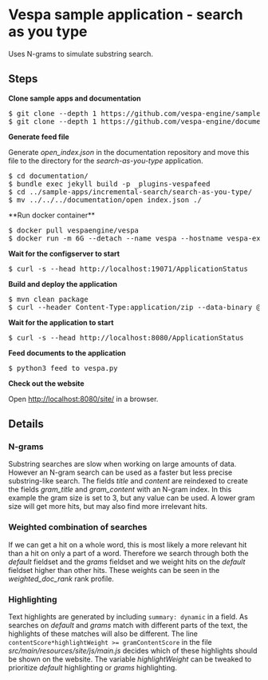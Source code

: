 <!-- Copyright Verizon Media. Licensed under the terms of the Apache 2.0 license. See LICENSE in the project root. -->

# Vespa sample application - search as you type

Uses N-grams to simulate substring search.


## Steps

**Clone sample apps and documentation**

<pre data-test="exec">
$ git clone --depth 1 https://github.com/vespa-engine/sample-apps.git
$ git clone --depth 1 https://github.com/vespa-engine/documentation.git
</pre>


**Generate feed file**

Generate _open\_index.json_ in the documentation repository and move this file to the directory for the _search-as-you-type_ application.
<pre data-test="exec">
$ cd documentation/
$ bundle exec jekyll build -p _plugins-vespafeed
$ cd ../sample-apps/incremental-search/search-as-you-type/
$ mv ../../../documentation/open_index.json ./
</pre vim_syntax_error="_">

**Run docker container**

<pre data-test="exec">
$ docker pull vespaengine/vespa
$ docker run -m 6G --detach --name vespa --hostname vespa-example --publish 8080:8080 --publish 19071:19071 vespaengine/vespa
</pre>


**Wait for the configserver to start**

<pre data-test="exec">
$ curl -s --head http://localhost:19071/ApplicationStatus
</pre>


**Build and deploy the application**

<pre data-test="exec">
$ mvn clean package
$ curl --header Content-Type:application/zip --data-binary @target/application.zip localhost:19071/application/v2/tenant/default/prepareandactivate
</pre>


**Wait for the application to start**

<pre data-test="exec">
$ curl -s --head http://localhost:8080/ApplicationStatus
</pre>


**Feed documents to the application**

<pre data-test="exec">
$ python3 feed_to_vespa.py
</pre>


**Check out the website**

Open <http://localhost:8080/site/> in a browser.


## Details

### N-grams

Substring searches are slow when working on large amounts of data. However an N-gram search can be used as a faster but less precise substring-like search.
The fields _title_ and _content_ are reindexed to create the fields _gram\_title_ and _gram\_content_ with an N-gram index. In this example the gram size is set to 3, but any value can be used. A lower gram size will get more hits, but may also find more irrelevant hits.

### Weighted combination of searches

If we can get a hit on a whole word, this is most likely a more relevant hit than a hit on only a part of a word. Therefore we search through both the _default_ fieldset and the _grams_ fieldset and we weight hits on the _default_ fieldset higher than other hits. These weights can be seen in the _weighted\_doc\_rank_ rank profile.

### Highlighting

Text highlights are generated by including `summary: dynamic` in a field. As searches on _default_ and _grams_ match with different parts of the text, the highlights of these matches will also be different. The line `contentScore*highlightWeight >= gramContentScore` in the file _src/main/resources/site/js/main.js_ decides which of these highlights should be shown on the website. The variable _highlightWeight_ can be tweaked to prioritize _default_ highlighting or _grams_ highlighting.
